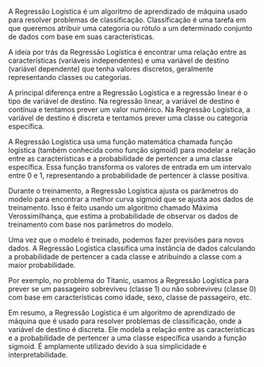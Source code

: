 
A Regressão Logística é um algoritmo de aprendizado de máquina usado para resolver problemas de classificação. Classificação é uma tarefa em que queremos atribuir uma categoria ou rótulo a um determinado conjunto de dados com base em suas características.

A ideia por trás da Regressão Logística é encontrar uma relação entre as características (variáveis independentes) e uma variável de destino (variável dependente) que tenha valores discretos, geralmente representando classes ou categorias.

A principal diferença entre a Regressão Logística e a regressão linear é o tipo de variável de destino. Na regressão linear, a variável de destino é contínua e tentamos prever um valor numérico. Na Regressão Logística, a variável de destino é discreta e tentamos prever uma classe ou categoria específica.

A Regressão Logística usa uma função matemática chamada função logística (também conhecida como função sigmoid) para modelar a relação entre as características e a probabilidade de pertencer a uma classe específica. Essa função transforma os valores de entrada em um intervalo entre 0 e 1, representando a probabilidade de pertencer à classe positiva.

Durante o treinamento, a Regressão Logística ajusta os parâmetros do modelo para encontrar a melhor curva sigmoid que se ajusta aos dados de treinamento. Isso é feito usando um algoritmo chamado Máxima Verossimilhança, que estima a probabilidade de observar os dados de treinamento com base nos parâmetros do modelo.

Uma vez que o modelo é treinado, podemos fazer previsões para novos dados. A Regressão Logística classifica uma instância de dados calculando a probabilidade de pertencer a cada classe e atribuindo a classe com a maior probabilidade.

Por exemplo, no problema do Titanic, usamos a Regressão Logística para prever se um passageiro sobreviveu (classe 1) ou não sobreviveu (classe 0) com base em características como idade, sexo, classe de passageiro, etc.

Em resumo, a Regressão Logística é um algoritmo de aprendizado de máquina que é usado para resolver problemas de classificação, onde a variável de destino é discreta. Ele modela a relação entre as características e a probabilidade de pertencer a uma classe específica usando a função sigmoid. É amplamente utilizado devido à sua simplicidade e interpretabilidade.